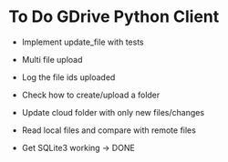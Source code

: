 # To Do GDrive Python Client

- Implement update_file with tests
- Multi file upload
- Log the file ids uploaded
- Check how to create/upload a folder
- Update cloud folder with only new files/changes
- Read local files and compare with remote files


- Get SQLite3 working -> DONE